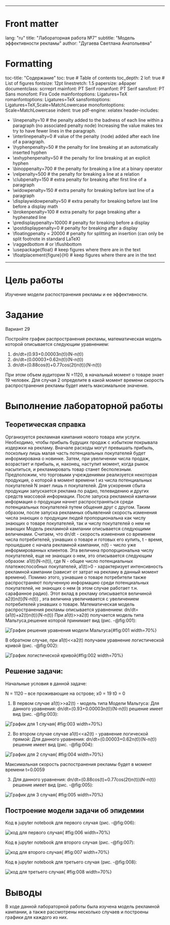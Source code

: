﻿
---
# Front matter
lang: "ru"
title: "Лабораторная работа №7"
subtitle: "Модель эффективности рекламы"
author: "Дугаева Светлана Анатольевна"

# Formatting
toc-title: "Содержание"
toc: true # Table of contents
toc_depth: 2
lof: true # List of figures
fontsize: 12pt
linestretch: 1.5
papersize: a4paper
documentclass: scrreprt
mainfont: PT Serif
romanfont: PT Serif
sansfont: PT Sans
monofont: Fira Code
mainfontoptions: Ligatures=TeX
romanfontoptions: Ligatures=TeX
sansfontoptions: Ligatures=TeX,Scale=MatchLowercase
monofontoptions: Scale=MatchLowercase
indent: true
pdf-engine: xelatex
header-includes:
  - \linepenalty=10 # the penalty added to the badness of each line within a paragraph (no associated penalty node) Increasing the value makes tex try to have fewer lines in the paragraph.
  - \interlinepenalty=0 # value of the penalty (node) added after each line of a paragraph.
  - \hyphenpenalty=50 # the penalty for line breaking at an automatically inserted hyphen
  - \exhyphenpenalty=50 # the penalty for line breaking at an explicit hyphen
  - \binoppenalty=700 # the penalty for breaking a line at a binary operator
  - \relpenalty=500 # the penalty for breaking a line at a relation
  - \clubpenalty=150 # extra penalty for breaking after first line of a paragraph
  - \widowpenalty=150 # extra penalty for breaking before last line of a paragraph
  - \displaywidowpenalty=50 # extra penalty for breaking before last line before a display math
  - \brokenpenalty=100 # extra penalty for page breaking after a hyphenated line
  - \predisplaypenalty=10000 # penalty for breaking before a display
  - \postdisplaypenalty=0 # penalty for breaking after a display
  - \floatingpenalty = 20000 # penalty for splitting an insertion (can only be split footnote in standard LaTeX)
  - \raggedbottom # or \flushbottom
  - \usepackage{float} # keep figures where there are in the text
  - \floatplacement{figure}{H} # keep figures where there are in the text
---

# Цель работы

Изучение модели распостранения рекламы и ее эффективности.

# Задание

Вариант 29

Постройте график распространения рекламы, математическая модель которой описывается
следующим уравнением:
1) dn/dt=(0.93+0.00003n(t))(N-n(t))
2) dn/dt=(0.00003+0.62n(t))(N-n(t))
3) dn/dt=(0.88cos(t)+0.77cos(2t)n(t))(N-n(t))

При этом объем аудитории N =1120, в начальный момент о товаре знает 19 человек. Для
случая 2 определите в какой момент времени скорость распространения рекламы будет
иметь максимальное значение.

# Выполнение лабораторной работы

## Теоретическая справка

Организуется рекламная кампания нового товара или услуги. Необходимо,
чтобы прибыль будущих продаж с избытком покрывала издержки на рекламу.
Вначале расходы могут превышать прибыль, поскольку лишь малая часть
потенциальных покупателей будет информирована о новинке. Затем, при
увеличении числа продаж, возрастает и прибыль, и, наконец, наступит момент,
когда рынок насытиться, и рекламировать товар станет бесполезным.
Предположим, что торговыми учреждениями реализуется некоторая
продукция, о которой в момент времени t из числа потенциальных покупателей
N знает лишь n покупателей. Для ускорения сбыта продукции запускается реклама
по радио, телевидению и других средств массовой информации. После запуска
рекламной кампании информация о продукции начнет распространяться среди
потенциальных покупателей путем общения друг с другом. Таким образом, после
запуска рекламных объявлений скорость изменения числа знающих о продукции
людей пропорциональна как числу знающих о товаре покупателей, так и числу
покупателей о нем не знающих
Модель рекламной кампании описывается следующими величинами.
Считаем, что dn/dt - скорость изменения со временем числа потребителей,
узнавших о товаре и готовых его купить,
t - время, прошедшее с начала рекламной
кампании, n(t) - число уже информированных клиентов. Эта величина
пропорциональна числу покупателей, еще не знающих о нем, это описывается
следующим образом:
a1(t)(N-n(t)), где
N - общее число потенциальных
платежеспособных покупателей,
a1(t)>0 - характеризует интенсивность
рекламной кампании (зависит от затрат на рекламу в данный момент времени).
Помимо этого, узнавшие о товаре потребители также распространяют полученную
информацию среди потенциальных покупателей, не знающих о нем (в этом случае
работает т.н. сарафанное радио). Этот вклад в рекламу описывается величиной
a2(t)n(t)(N-n(t)) , эта величина увеличивается с увеличением потребителей
узнавших о товаре. Математическая модель распространения рекламы описывается
уравнением:
dn/dt=(a1(t)+a2(t)n(t))(N-n(t))
При a1(t)>>a2(t) получается модель типа Мальтуса,решение которой принимает вид (рис. -@fig:001):

![График решения уравнения модели Мальтуса](Images/1.PNG){#fig:001 width=70%}

В обратном случае, при a1(t)<<a2(t) получаем уравнение логистической кривой (рис. -@fig:002):

![График логистической кривой](Images/2.PNG){#fig:002 width=70%}

## Решение задачи:

Начальные условия в данной задаче:

N = 1120 – все проживающие на острове;
x0 = 19
t0 = 0

1. В первом случае a1(t)>>a2(t) - модель типа Модели Мальтуса:
Для данного уравнения:
dn/dt=(0.93+0.00003n(t))(N-n(t)) 
решение имеет вид (рис. -@fig:003):

![График для 1 случая](Images/3.PNG){ #fig:003 width=70%}

2. Во втором случае случае a1(t)<<a2(t) - уравнение логической прямой:
Для данного уравнения:
dn/dt=(0.00003+0.62n(t))(N-n(t)) 
решение имеет вид (рис. -@fig:004):

![График для 2 случая](Images/4.PNG){ #fig:004 width=70%}

Максимальная скорость распостранения рекламы будет в момент времени t=0.0059

3. Для данного уравнения:
dn/dt=(0.88cos(t)+0.77cos(2t)n(t))(N-n(t))
решение имеет вид (рис. -@fig:005):

![График для 3 случая](Images/5.PNG){ #fig:005 width=70%}

## Построение модели задачи об эпидемии

Код в jupyter notebook для первого случая (рис. -@fig:006):

![код для первого случая](Images/6.PNG){ #fig:006 width=70%}

Код в jupyter notebook для второго случая (рис. -@fig:007):

![код для второго случая](Images/7.PNG){ #fig:007 width=70%}

Код в jupyter notebook для третьего случая (рис. -@fig:008):

![код для третьего случая](Images/8.PNG){ #fig:008 width=70%}

# Выводы

В ходе данной лабораторной работы была изучена модель рекламной кампании, а также
рассмотрены несколько случаев и построены графики для каждого из них.
